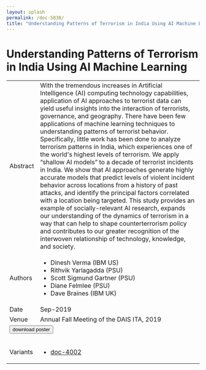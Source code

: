 ```yaml
---
layout: splash
permalink: /doc-5838/
title: "Understanding Patterns of Terrorism in India Using AI Machine Learning"
---
```


# Understanding Patterns of Terrorism in India Using AI Machine Learning

<table>
    <tbody>
    <tr>
        <td>Abstract</td>
        <td>With the tremendous increases in Artificial Intelligence (AI) computing technology capabilities, application of AI approaches to terrorist data can yield useful insights into the interaction of terrorists, governance, and geography. There have been few applications of machine learning techniques to understanding patterns of terrorist behavior. Specifically, little work has been done to analyze terrorism patterns in India, which experiences one of the world's highest levels of terrorism. We apply “shallow AI models” to a decade of terrorist incidents in India. We show that AI approaches generate highly accurate models that predict levels of violent incident behavior across locations from a history of past attacks, and identify the principal factors correlated with a location being targeted. This study provides an example of socially-relevant AI research, expands our understanding of the dynamics of terrorism in a way that can help to shape counterterrorism policy and contributes to our greater recognition of the interwoven relationship of technology, knowledge, and society.</td>
    </tr>
    <tr>
        <td>Authors</td>
        <td>
            <ul>
                <li>Dinesh Verma (IBM US)</li>
                <li>Rithvik Yarlagadda (PSU)</li>
                <li>Scott Sigmund Gartner (PSU)</li>
                <li>Diane Felmlee (PSU)</li>
                <li>Dave Braines (IBM UK)</li>
            </ul>
        </td>
    </tr>
    <tr>
        <td>Date</td>
        <td>Sep-2019</td>
    </tr>
    <tr>
        <td>Venue</td>
        <td>Annual Fall Meeting of the DAIS ITA, 2019</td>
    </tr>
        <tr>
            <td colspan="2">
                <form method="get" action="https://dais-ita.org/sites/default/files/3931_poster.pdf">
                    <button type="submit">download poster</button>
                </form>
            </td>
        </tr>
        <tr>
            <td>Variants</td>
            <td>
                <ul>
                    <li><a href="\doc-4002\">doc-4002</a></li>
                </ul>
            </td>
        </tr>
    </tbody>
</table>
